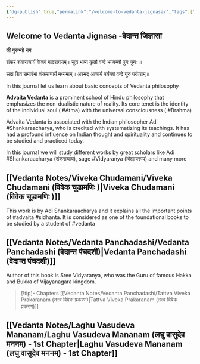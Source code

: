 ```yaml
---
{"dg-publish":true,"permalink":"/welcome-to-vedanta-jignasa/","tags":["gardenEntry"]}
---
```


## Welcome to Vedanta Jignasa -वेदान्त जिज्ञासा

श्री गुरुभ्यो नमः

शंकरं शंकराचार्यं  केशवं बादरायणम्। 
सूत्र भाष्य कृतौ वन्दे भगवन्तौ पुनः पुनः ॥

सदा शिव समारंभां  शंकराचार्य मध्यमाम्॥
अस्मद् आचार्य पर्यन्तां  वन्दे गुरु परंपराम्॥ 


In this journal let us learn about basic concepts of Vedanta philosophy

**Advaita Vedanta** is a prominent school of Hindu philosophy that emphasizes the non-dualistic nature of reality. Its core tenet is the identity of the individual soul ( #Atma) with the universal consciousness ( #Brahma)

Advaita Vedanta is  associated with the Indian philosopher Adi #Shankaraacharya, who is credited with systematizing its teachings. It has had a profound influence on Indian thought and spirituality and continues to be studied and practiced today.

In this journal we will study different works by great scholars like Adi #Shankaraacharya (शंकराचार्य), sage #Vidyaranya  (विद्यायरण्य) and many more

## [[Vedanta Notes/Viveka Chudamani/Viveka Chudamani (विवेक चूडामणिः  )\|Viveka Chudamani (विवेक चूडामणिः  )]]

This work is by Adi Shankaraacharya and it explains all the important points of #advaita #sidhanta. It is considered as one of the foundational books to be studied by a student of #vedanta 

## [[Vedanta Notes/Vedanta Panchadashi/Vedanta Panchadashi (वेदान्त पंचदशी)\|Vedanta Panchadashi (वेदान्त पंचदशी)]]

Author of this book is Sree Vidyaranya, who was the Guru of famous Hakka and Bukka of Vijayanagara kingdom. 

>[!tip]- Chapters
[[Vedanta Notes/Vedanta Panchadashi/Tattva Viveka Prakaranam (तत्त्व विवेक प्रकरणं)\|Tattva Viveka Prakaranam (तत्त्व विवेक प्रकरणं)]]




## [[Vedanta Notes/Laghu Vasudeva Mananam/Laghu Vasudeva Mananam (लघु वासुदेव मननम्) - 1st Chapter\|Laghu Vasudeva Mananam (लघु वासुदेव मननम्) - 1st Chapter]]






